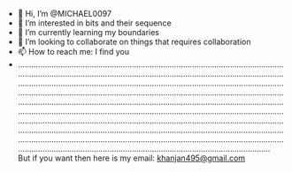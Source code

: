 - 👋 Hi, I’m @MICHAEL0097
- 👀 I’m interested in bits and their sequence
- 🌱 I’m currently learning my boundaries
- 💞️ I’m looking to collaborate on things that requires collaboration
- 📫 How to reach me: I find you
- ................................................................................................................................................................................................................................................................................................................................................................................................................................................................................................................................................................................................................................................................................................................................................................................................................................................................................................................................................................................................................................................................................................................................................................................................................................ But if you want then here is my email: khanjan495@gmail.com

<!---
MICHAEL0097/MICHAEL0097 is a ✨ special ✨ repository because its `README.md` (this file) appears on your GitHub profile.
You can click the Preview link to take a look at your changes.
--->
